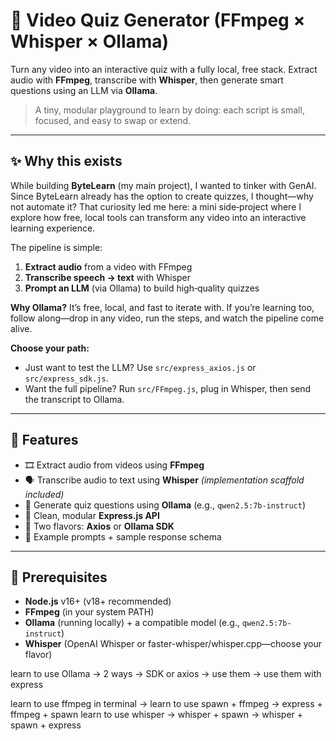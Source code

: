 # 🎯 Video Quiz Generator (FFmpeg × Whisper × Ollama)

Turn any video into an interactive quiz with a fully local, free stack. Extract audio with **FFmpeg**, transcribe with **Whisper**, then generate smart questions using an LLM via **Ollama**.

> A tiny, modular playground to learn by doing: each script is small, focused, and easy to swap or extend.

---

## ✨ Why this exists

While building **ByteLearn** (my main project), I wanted to tinker with GenAI. Since ByteLearn already has the option to create quizzes, I thought—why not automate it? That curiosity led me here: a mini side‑project where I explore how free, local tools can transform any video into an interactive learning experience.

The pipeline is simple:

1. **Extract audio** from a video with FFmpeg
2. **Transcribe speech → text** with Whisper
3. **Prompt an LLM** (via Ollama) to build high‑quality quizzes

**Why Ollama?** It’s free, local, and fast to iterate with. If you’re learning too, follow along—drop in any video, run the steps, and watch the pipeline come alive.

**Choose your path:**

* Just want to test the LLM? Use `src/express_axios.js` or `src/express_sdk.js`.
* Want the full pipeline? Run `src/FFmpeg.js`, plug in Whisper, then send the transcript to Ollama.

---

## 🚀 Features

* 🎞️ Extract audio from videos using **FFmpeg**
* 🗣️ Transcribe audio to text using **Whisper** *(implementation scaffold included)*
* 🧠 Generate quiz questions using **Ollama** (e.g., `qwen2.5:7b-instruct`)
* 🧩 Clean, modular **Express.js API**
* 🔁 Two flavors: **Axios** or **Ollama SDK**
* 🧪 Example prompts + sample response schema

---

## 🧱 Prerequisites

* **Node.js** v16+ (v18+ recommended)
* **FFmpeg** (in your system PATH)
* **Ollama** (running locally) + a compatible model (e.g., `qwen2.5:7b-instruct`)
* **Whisper** (OpenAI Whisper or faster-whisper/whisper.cpp—choose your flavor)

learn to use Ollama -> 2 ways -> SDK or axios -> use them -> use them with express

learn to use ffmpeg in terminal -> learn to use spawn + ffmpeg -> express + ffmpeg + spawn
learn to use whisper -> whisper + spawn -> whisper + spawn + express